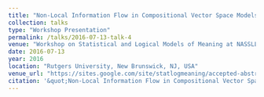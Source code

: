 ```yaml
---
title: "Non-Local Information Flow in Compositional Vector Space Models: From enhanced syntax to enhanced semantics"
collection: talks
type: "Workshop Presentation"
permalink: /talks/2016-07-13-talk-4
venue: "Workshop on Statistical and Logical Models of Meaning at NASSLLI 2016"
date: 2016-07-13
year: 2016
location: "Rutgers University, New Brunswick, NJ, USA"
venue_url: "https://sites.google.com/site/statlogmeaning/accepted-abstracts"
citation: '&quot;Non-Local Information Flow in Compositional Vector Space Models: From enhanced syntax to enhanced semantics&quot;.'
---
```

